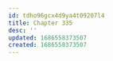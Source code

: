 ```yaml
---
id: tdho96gcx4d9ya4t09207l4
title: Chapter 335
desc: ''
updated: 1686558373507
created: 1686558373507
---
```

